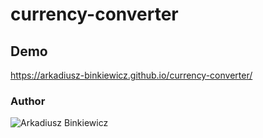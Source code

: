 # currency-converter

## Demo

https://arkadiusz-binkiewicz.github.io/currency-converter/

### Author

![Arkadiusz Binkiewicz](https://ibb.co/D8PGMm9)
